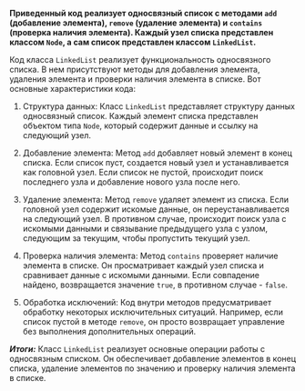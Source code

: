 **Приведенный код реализует односвязный список с методами `add` (добавление элемента), `remove` (удаление элемента) и `contains` (проверка наличия элемента). Каждый узел списка представлен классом `Node`, а сам список представлен классом `LinkedList`.**

Код класса `LinkedList` реализует функциональность односвязного списка. В нем присутствуют методы для добавления элемента, удаления элемента и проверки наличия элемента в списке. Вот основные характеристики кода:

1. Структура данных: Класс `LinkedList` представляет структуру данных односвязный список. Каждый элемент списка представлен объектом типа `Node`, который содержит данные и ссылку на следующий узел.

2. Добавление элемента: Метод `add` добавляет новый элемент в конец списка. Если список пуст, создается новый узел и устанавливается как головной узел. Если список не пустой, происходит поиск последнего узла и добавление нового узла после него.

3. Удаление элемента: Метод `remove` удаляет элемент из списка. Если головной узел содержит искомые данные, он переустанавливается на следующий узел. В противном случае, происходит поиск узла с искомыми данными и связывание предыдущего узла с узлом, следующим за текущим, чтобы пропустить текущий узел.

4. Проверка наличия элемента: Метод `contains` проверяет наличие элемента в списке. Он просматривает каждый узел списка и сравнивает данные с искомыми данными. Если совпадение найдено, возвращается значение `true`, в противном случае - `false`.

5. Обработка исключений: Код внутри методов предусматривает обработку некоторых исключительных ситуаций. Например, если список пустой в методе `remove`, он просто возвращает управление без выполнения дополнительных операций.

***Итоги:*** Класс `LinkedList` реализует основные операции работы с односвязным списком. Он обеспечивает добавление элементов в конец списка, удаление элементов по значению и проверку наличия элемента в списке.